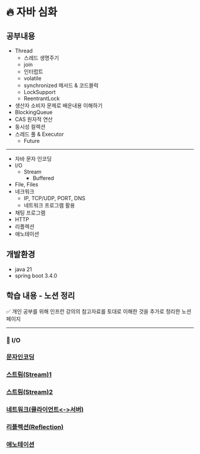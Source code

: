 ﻿# 🔥 자바 심화
## 공부내용
* Thread
  * 스레드 생명주기
  * join
  * 인터럽트
  * volatile
  * synchronized 메서드 & 코드블럭
  * LockSupport
  * ReentrantLock
* 생산자 소비자 문제로 배운내용 이해하기
* BlockingQueue
* CAS 원자적 연산
* 동시성 컬렉션
* 스레드 풀 & Executor
  * Future
---
* 자바 문자 인코딩
* I/O
  * Stream
    * Buffered
* File, Files
* 네크워크
  * IP, TCP/UDP, PORT, DNS
  * 네트워크 프로그램 활용
* 채팅 프로그램
* HTTP
* 리플렉션
* 애노테이션

## 개발환경
* java 21
* spring boot 3.4.0

## 학습 내용 - 노션 정리
✅ 개인 공부를 위해 인프런 강의의 참고자료를 토대로 이해한 것을 추가로 정리한 노션 페이지

---
### 📝 I/O
### [문자인코딩](https://ivory-ocelot-8c6.notion.site/1-16ca757406f280daa668f5acf793a17a?pvs=4)
### [스트림(Stream)1](https://ivory-ocelot-8c6.notion.site/2-I-O-1-16ca757406f280209e7eed0f994f9ec2?pvs=4)
### [스트림(Stream)2](https://ivory-ocelot-8c6.notion.site/3-I-O-2-16ca757406f2801a98a9dfe23f56243a?pvs=4)
### [네트워크(클라이언트<->서버)](https://ivory-ocelot-8c6.notion.site/7-1-16ca757406f28006a725c5b516bdbe66?pvs=4)
### [리플렉션(Reflection)](https://ivory-ocelot-8c6.notion.site/12-16ca757406f2806c83a9eeb39e9884b4?pvs=4)
### [애노테이션](https://ivory-ocelot-8c6.notion.site/13-16ca757406f280518f9be87ac7bc2096?pvs=4)

